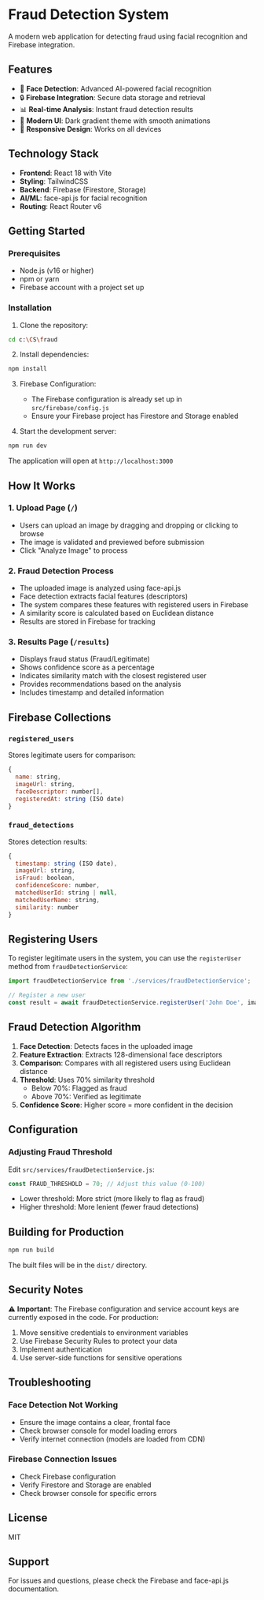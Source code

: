 # Fraud Detection System

A modern web application for detecting fraud using facial recognition and Firebase integration.

## Features

- 🎯 **Face Detection**: Advanced AI-powered facial recognition
- 🔒 **Firebase Integration**: Secure data storage and retrieval
- 📊 **Real-time Analysis**: Instant fraud detection results
- 🎨 **Modern UI**: Dark gradient theme with smooth animations
- 📱 **Responsive Design**: Works on all devices

## Technology Stack

- **Frontend**: React 18 with Vite
- **Styling**: TailwindCSS
- **Backend**: Firebase (Firestore, Storage)
- **AI/ML**: face-api.js for facial recognition
- **Routing**: React Router v6

## Getting Started

### Prerequisites

- Node.js (v16 or higher)
- npm or yarn
- Firebase account with a project set up

### Installation

1. Clone the repository:
```bash
cd c:\CS\fraud
```

2. Install dependencies:
```bash
npm install
```

3. Firebase Configuration:
   - The Firebase configuration is already set up in `src/firebase/config.js`
   - Ensure your Firebase project has Firestore and Storage enabled

4. Start the development server:
```bash
npm run dev
```

The application will open at `http://localhost:3000`

## How It Works

### 1. Upload Page (`/`)
- Users can upload an image by dragging and dropping or clicking to browse
- The image is validated and previewed before submission
- Click "Analyze Image" to process

### 2. Fraud Detection Process
- The uploaded image is analyzed using face-api.js
- Face detection extracts facial features (descriptors)
- The system compares these features with registered users in Firebase
- A similarity score is calculated based on Euclidean distance
- Results are stored in Firebase for tracking

### 3. Results Page (`/results`)
- Displays fraud status (Fraud/Legitimate)
- Shows confidence score as a percentage
- Indicates similarity match with the closest registered user
- Provides recommendations based on the analysis
- Includes timestamp and detailed information

## Firebase Collections

### `registered_users`
Stores legitimate users for comparison:
```javascript
{
  name: string,
  imageUrl: string,
  faceDescriptor: number[],
  registeredAt: string (ISO date)
}
```

### `fraud_detections`
Stores detection results:
```javascript
{
  timestamp: string (ISO date),
  imageUrl: string,
  isFraud: boolean,
  confidenceScore: number,
  matchedUserId: string | null,
  matchedUserName: string,
  similarity: number
}
```

## Registering Users

To register legitimate users in the system, you can use the `registerUser` method from `fraudDetectionService`:

```javascript
import fraudDetectionService from './services/fraudDetectionService';

// Register a new user
const result = await fraudDetectionService.registerUser('John Doe', imageFile);
```

## Fraud Detection Algorithm

1. **Face Detection**: Detects faces in the uploaded image
2. **Feature Extraction**: Extracts 128-dimensional face descriptors
3. **Comparison**: Compares with all registered users using Euclidean distance
4. **Threshold**: Uses 70% similarity threshold
   - Below 70%: Flagged as fraud
   - Above 70%: Verified as legitimate
5. **Confidence Score**: Higher score = more confident in the decision

## Configuration

### Adjusting Fraud Threshold

Edit `src/services/fraudDetectionService.js`:

```javascript
const FRAUD_THRESHOLD = 70; // Adjust this value (0-100)
```

- Lower threshold: More strict (more likely to flag as fraud)
- Higher threshold: More lenient (fewer fraud detections)

## Building for Production

```bash
npm run build
```

The built files will be in the `dist/` directory.

## Security Notes

⚠️ **Important**: The Firebase configuration and service account keys are currently exposed in the code. For production:

1. Move sensitive credentials to environment variables
2. Use Firebase Security Rules to protect your data
3. Implement authentication
4. Use server-side functions for sensitive operations

## Troubleshooting

### Face Detection Not Working
- Ensure the image contains a clear, frontal face
- Check browser console for model loading errors
- Verify internet connection (models are loaded from CDN)

### Firebase Connection Issues
- Check Firebase configuration
- Verify Firestore and Storage are enabled
- Check browser console for specific errors

## License

MIT

## Support

For issues and questions, please check the Firebase and face-api.js documentation.
